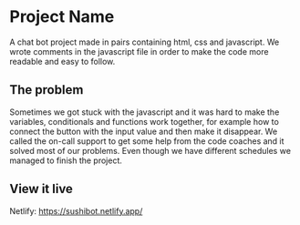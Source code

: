 # Project Name

A chat bot project made in pairs containing html, css and javascript. We wrote comments in the javascript file in order to make the code more readable and easy to follow. 

## The problem

Sometimes we got stuck with the javascript and it was hard to make the variables, conditionals and functions work together, for example how to connect the button with the input value and then make it disappear. We called the on-call support to get some help from the code coaches and it solved most of our problems. Even though we have different schedules we managed to finish the project. 

## View it live

Netlify: https://sushibot.netlify.app/
